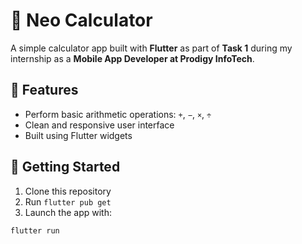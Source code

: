 # 🧮 Neo Calculator

A simple calculator app built with **Flutter** as part of **Task 1** during my internship as a **Mobile App Developer at Prodigy InfoTech**.

## 📱 Features
- Perform basic arithmetic operations: `+`, `−`, `×`, `÷`
- Clean and responsive user interface
- Built using Flutter widgets

## 🚀 Getting Started
1. Clone this repository
2. Run `flutter pub get`
3. Launch the app with:

```bash
flutter run

